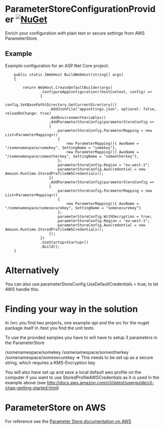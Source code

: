 
# ParameterStoreConfigurationProvider [![NuGet](https://img.shields.io/nuget/v/ParameterStoreConfigurationProvider.svg)](https://www.nuget.org/packages/ParameterStoreConfigurationProvider/)

Enrich your configuration with plain text or secure settings from AWS ParameterStore.

## Example

Example configuration for an ASP.Net Core project:

        public static IWebHost BuildWebHost(string[] args)
        {

            return WebHost.CreateDefaultBuilder(args)
                    .ConfigureAppConfiguration((hostContext, config) =>
                    {
                        config.SetBasePath(Directory.GetCurrentDirectory())
                        .AddJsonFile("appsettings.json", optional: false, reloadOnChange: true)
                        .AddEnvironmentVariables()
                        .AddParameterStoreConfig(parameterStoreConfig =>
                        {
                            parameterStoreConfig.ParameterMapping = new List<ParameterMapping>()
                            {
                                new ParameterMapping(){ AwsName = "/somenamespace/somekey", SettingName = "somekey"},
                                new ParameterMapping(){ AwsName = "/somenamespace/someotherkey", SettingName = "someotherkey"},
                            };
                            parameterStoreConfig.Region = "eu-west-1";
                            parameterStoreConfig.AwsCredential = new Amazon.Runtime.StoredProfileAWSCredentials();
                        })
                        .AddParameterStoreConfig(parameterStoreConfig =>
                        {
                            parameterStoreConfig.ParameterMapping = new List<ParameterMapping>()
                            {
                                new ParameterMapping(){ AwsName = "/somenamespace/somesecurekey", SettingName = "somesecurekey"}
                            };
                            parameterStoreConfig.WithDecryption = true;
                            parameterStoreConfig.Region = "eu-west-1";
                            parameterStoreConfig.AwsCredential = new Amazon.Runtime.StoredProfileAWSCredentials();
                        });
                    })
                    .UseStartup<Startup>()
                    .Build();
        }

# Alternatively

You can also use parameterStoreConfig.UseDefaultCredentials = true; to let AWS handle this.

# Finding your way in the solution

In /src you find two projects, one example-api and the src for the nuget package itself
In /test you find the unit tests

To use the provided samples you have to will have to setup 3 parameters in the ParameterStore

/somenamespace/somekey
/somenamespace/someotherkey
/somenamespace/somesecurekey => This needs to be set up as a secure string, which requires a KMS-Encryption key

You will also have set up and save a local default aws profile on the computer if you want to use StoredProfileAWSCredentials as it is used in the example above (see http://docs.aws.amazon.com/cli/latest/userguide/cli-chap-getting-started.html)

# ParameterStore on AWS

For reference see the [Parameter Store documentation on AWS](https://docs.aws.amazon.com/systems-manager/latest/userguide/systems-manager-parameter-store.html)
